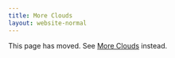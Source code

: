 ```yaml
---
title: More Clouds
layout: website-normal
---
```


This page has moved. See [More Clouds](../locations/index.md#more-details-on-specific-clouds) instead.

